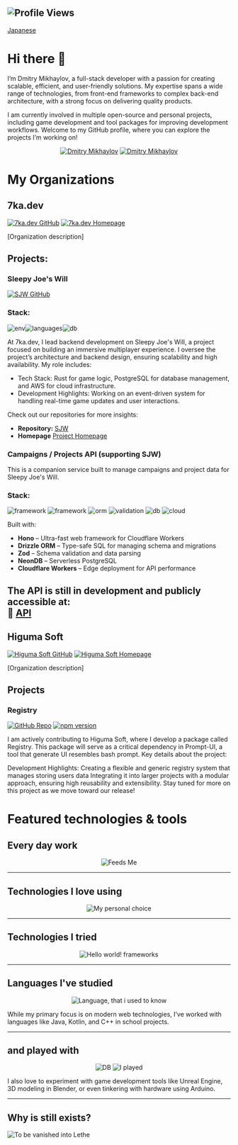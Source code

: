 
 
  ![Profile Views](https://komarev.com/ghpvc/?username=charopevez&color=blue&style=flat-square)
----
[Japanese](README.ja.md)
 # Hi there 👋
 I’m Dmitry Mikhaylov, a full-stack developer with a passion for creating scalable, efficient, and user-friendly solutions. My expertise spans a wide range of technologies, from front-end frameworks to complex back-end architecture, with a strong focus on delivering quality products.

I am currently involved in multiple open-source and personal projects, including game development and tool packages for improving development workflows. Welcome to my GitHub profile, where you can explore the projects I’m working on!
<div align="center">
<a href="https://www.instagram.com/lesnoytravel/" target="_blank" rel="noopener"><img src="https://img.shields.io/badge/Dmitry%20Mikhaylov-833AB4?style=for-the-badge&logo=instagram&logoColor=white" alt="Dmitry Mikhaylov" /></a>
<a href="https://www.linkedin.com/in/dmitry-mikhaylov-a460b5aa/" target="_blank" rel="noopener"><img src="https://img.shields.io/badge/Dmitry%20Mikhaylov-0077B5?style=for-the-badge&logo=linkedin&logoColor=white" alt="Dmitry Mikhaylov"/></a>
</div>

# My Organizations

## 7ka.dev
[![7ka.dev GitHub](https://img.shields.io/badge/GitHub-7ka.dev-181717?logo=github)](https://github.com/7ka-dev)
[![7ka.dev Homepage](https://img.shields.io/badge/Homepage-7ka.dev-blue?logo=web)](https://7ka.dev)

[Organization description]

## Projects:

### Sleepy Joe's Will

[![SJW GitHub](https://img.shields.io/badge/GitHub-SJW-181717?logo=github)](https://github.com/7ka-dev/sjw)
### Stack:

![env](https://skillicons.dev/icons?i=bitbucket,docker)![languages](https://skillicons.dev/icons?i=rust,go,ts)![db](https://skillicons.dev/icons?i=postgres)

At 7ka.dev, I lead backend development on Sleepy Joe's Will, a project focused on building an immersive multiplayer experience. I oversee the project’s architecture and backend design, ensuring scalability and high availability. My role includes:

- Tech Stack: Rust for game logic, PostgreSQL for database management, and AWS for cloud infrastructure.
- Development Highlights: Working on an event-driven system for handling real-time game updates and user interactions.

Check out our repositories for more insights:
  - **Repository:** [SJW](https://github.com/7ka-dev/sjw)
  - **Homepage** [Project Homepage](https://sjw.7ka.dev/)
### Campaigns / Projects API (supporting SJW)

This is a companion service built to manage campaigns and project data for Sleepy Joe's Will.

### Stack:

![framework](https://skillicons.dev/icons?i=ts) ![framework](https://skillicons.dev/icons?i=hono) ![orm](https://skillicons.dev/icons?i=drizzle) ![validation](https://skillicons.dev/icons?i=zod) ![db](https://skillicons.dev/icons?i=postgres) ![cloud](https://skillicons.dev/icons?i=cloudflare)

Built with:

- **Hono** – Ultra-fast web framework for Cloudflare Workers
- **Drizzle ORM** – Type-safe SQL for managing schema and migrations
- **Zod** – Schema validation and data parsing
- **NeonDB** – Serverless PostgreSQL
- **Cloudflare Workers** – Edge deployment for API performance

The API is still in development and publicly accessible at:  
🔗 [API](https://7ka.dev/api/v1)
---

## Higuma Soft
[![Higuma Soft GitHub](https://img.shields.io/badge/GitHub-Higuma_Soft-181717?logo=github)](https://github.com/HigumaSoft)
[![Higuma Soft Homepage](https://img.shields.io/badge/Homepage-Higuma_Soft-blue?logo=web)](https://higumasoft.com)

[Organization description]

## Projects

### Registry 
[![GitHub Repo](https://img.shields.io/github/v/tag/HigumaSoft/registrie?label=GitHub&logo=github)](https://github.com/HigumaSoft/registrie)
[![npm version](https://img.shields.io/npm/v/registrie?color=red&logo=npm)](https://www.npmjs.com/package/registrie)


I am actively contributing to Higuma Soft, where I develop a package called Registry. This package will serve as a critical dependency in Prompt-UI, a tool that generate UI resembles bash prompt. Key details about the project:

Development Highlights:
Creating a flexible and generic registry system that manages storing users data
Integrating it into larger projects with a modular approach, ensuring high reusability and extensibility.
Stay tuned for more on this project as we move toward our release!

# Featured technologies & tools

## Every day work  
<div align="center">

![Feeds Me](https://skillicons.dev/icons?i=php,javascript,ts,html,css,git,mysql,vscode)
</div>

---

## Technologies I love using
<div align="center">

![My personal choice](https://skillicons.dev/icons?i=github,bitbucket,bash,docker,aws,rust,go,npm,nodejs,react,webpack,postgres,md)

</div>

---

## Technologies I tried
<div align="center">

![Hello world! frameworks](https://skillicons.dev/icons?i=solidjs,svelte,laravel,spring,fastapi,django,dotnet)
</div>

---

## Languages I've studied
<div align="center">

![Language, that i used to know](https://skillicons.dev/icons?i=java,kotlin,cpp,py)
</div>
While my primary focus is on modern web technologies, I’ve worked with languages like Java, Kotlin, and C++ in school projects.

---


## and played with
<div align="center">

![DB](https://skillicons.dev/icons?i=mongodb)
![I played](https://skillicons.dev/icons?i=idea,anaconda,pytorch,unreal,blender,arduino)
</div>

I also love to experiment with game development tools like Unreal Engine, 3D modeling in Blender, or even tinkering with hardware using Arduino.

---


## Why is still exists? 
![To be vanished into Lethe](https://skillicons.dev/icons?i=php,jquery)



